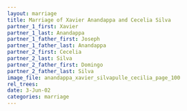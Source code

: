 ```yaml
---
layout: marriage
title: Marriage of Xavier Anandappa and Cecelia Silva
partner_1_first: Xavier
partner_1_last: Anandappa
partner_1_father_first: Joseph
partner_1_father_last: Anandappa
partner_2_first: Cecelia
partner_2_last: Silva
partner_2_father_first: Domingo
partner_2_father_last: Silva
image_file: anandappa_xavier_silvapulle_cecilia_page_100
rel_trees:
date: 3-Jun-02
categories: marriage
---
```



